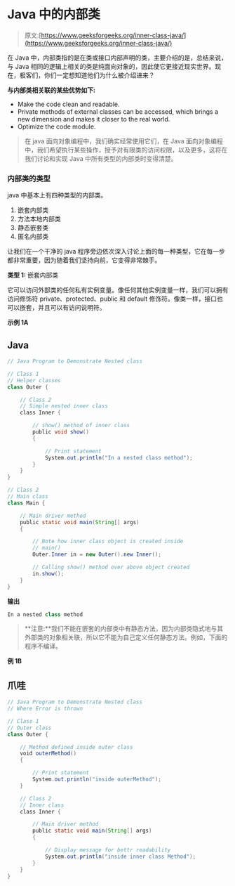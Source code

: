 # Java 中的内部类

> 原文:[https://www.geeksforgeeks.org/inner-class-java/](https://www.geeksforgeeks.org/inner-class-java/)

在 Java 中，内部类指的是在类或接口内部声明的类，主要介绍的是，总结来说，与 Java 相同的逻辑上相关的类是纯面向对象的，因此使它更接近现实世界。现在，极客们，你们一定想知道他们为什么被介绍进来？

**与内部类相关联的某些优势如下:**

*   Make the code clean and readable.
*   Private methods of external classes can be accessed, which brings a new dimension and makes it closer to the real world.
*   Optimize the code module.

> 在 java 面向对象编程中，我们确实经常使用它们，在 Java 面向对象编程中，我们希望执行某些操作，授予对有限类的访问权限，以及更多，这将在我们讨论和实现 Java 中所有类型的内部类时变得清楚。

### **内部类的类型**

java 中基本上有四种类型的内部类。

1.  嵌套内部类
2.  方法本地内部类
3.  静态嵌套类
4.  匿名内部类

让我们在一个干净的 java 程序旁边依次深入讨论上面的每一种类型，它在每一步都非常重要，因为随着我们坚持向前，它变得非常棘手。

**类型 1:** 嵌套内部类

它可以访问外部类的任何私有实例变量。像任何其他实例变量一样，我们可以拥有访问修饰符 private、protected、public 和 default 修饰符。像类一样，接口也可以嵌套，并且可以有访问说明符。

**示例 1A**

## Java

```java
// Java Program to Demonstrate Nested class 

// Class 1
// Helper classes
class Outer {

    // Class 2
    // Simple nested inner class
    class Inner {

        // show() method of inner class
        public void show()
        {

            // Print statement
            System.out.println("In a nested class method");
        }
    }
}

// Class 2
// Main class
class Main {

    // Main driver method
    public static void main(String[] args)
    {

        // Note how inner class object is created inside
        // main()
        Outer.Inner in = new Outer().new Inner();

        // Calling show() method over above object created
        in.show();
    }
}
```

**输出**

```java
In a nested class method
```

> **注意:**我们不能在嵌套的内部类中有静态方法，因为内部类隐式地与其外部类的对象相关联，所以它不能为自己定义任何静态方法。例如，下面的程序不编译。

**例 1B**

## 爪哇

```java
// Java Program to Demonstrate Nested class 
// Where Error is thrown

// Class 1
// Outer class
class Outer {

    // Method defined inside outer class
    void outerMethod()
    {

        // Print statement
        System.out.println("inside outerMethod");
    }

    // Class 2
    // Inner class
    class Inner {

        // Main driver method
        public static void main(String[] args)
        {

            // Display message for bettr readability
            System.out.println("inside inner class Method");
        }
    }
}
```